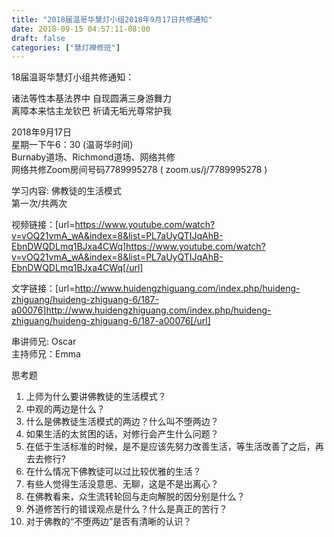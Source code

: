 ```yaml
---
title: "2018届温哥华慧灯小组2018年9月17日共修通知"
date: 2018-09-15 04:57:11-08:00
draft: false
categories: ["慧灯禅修班"]
---
```

18届温哥华慧灯小组共修通知：                         

诸法等性本基法界中        自现圆满三身游舞力         
离障本来怙主龙钦巴        祈请无垢光尊常护我         

2018年9月17日                                     
星期一下午6：30 (温哥华时间)                          
Burnaby道场、Richmond道场、网络共修                 
网络共修Zoom房间号码7789995278 ( zoom.us/j/7789995278 )

学习内容: 佛教徒的生活模式                           
第一次/共两次                                        
  
视频链接：[url=https://www.youtube.com/watch?v=vOQ21vmA_wA&index=8&list=PL7aUyQTIJqAhB-EbnDWQDLmq1BJxa4CWq]https://www.youtube.com/watch?v=vOQ21vmA_wA&index=8&list=PL7aUyQTIJqAhB-EbnDWQDLmq1BJxa4CWq[/url]      

文字链接：[url=http://www.huidengzhiguang.com/index.php/huideng-zhiguang/huideng-zhiguang-6/187-a00076]http://www.huidengzhiguang.com/index.php/huideng-zhiguang/huideng-zhiguang-6/187-a00076[/url]                                       

串讲师兄: Oscar                                      
主持师兄：Emma

思考题
1.	上师为什么要讲佛教徒的生活模式？
2.	中观的两边是什么？
3.	什么是佛教徒生活模式的两边？什么叫不堕两边？
4.	如果生活的太贫困的话，对修行会产生什么问题？
5.	在低于生活标准的时候，是不是应该先努力改善生活，等生活改善了之后，再去去修行?
6.	在什么情况下佛教徒可以过比较优雅的生活？
7.	有些人觉得生活没意思、无聊，这是不是出离心？
8.	在佛教看来，众生流转轮回与走向解脱的因分别是什么？
9.	外道修苦行的错误观点是什么？什么是真正的苦行？
10.	对于佛教的“不堕两边”是否有清晰的认识？
